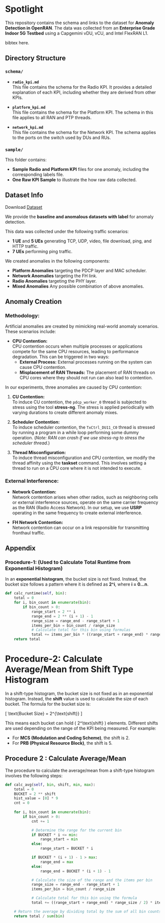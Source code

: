 # Spotlight

This repository contains the schema and links to the dataset for **Anomaly Detection in OpenRAN**. The data was collected from an **Enterprise Grade Indoor 5G Testbed** using a Capgemini vDU, vCU, and Intel FlexRAN L1.

bibtex here.
## Directory Structure

### `schema/`

- **`radio_kpi.md`**  
  This file contains the schema for the Radio KPI. It provides a detailed explanation of each KPI, including whether they are derived from other KPIs.

- **`platform_kpi.md`**  
  This file contains the schema for the Platform KPI. The schema in this file applies to all RAN and PTP threads.

- **`network_kpi.md`**  
  This file contains the schema for the Network KPI. The schema applies to the ports on the switch used by DUs and RUs.

### `sample/`

This folder contains:  
- **Sample Radio and Platform KPI** files for one anomaly, including the corresponding labels file.  
- **One Raw KPI Sample** to illustrate the how raw data collected.

## Dataset Info
Download [Dataset](https://drive.google.com/drive/folders/1x7WnU6q9EodacUdh3iXRmi9FWrMD3rME?usp=sharing)

We provide the **baseline and anomalous datasets with label** for anomaly detection.

This data was collected under the following traffic scenarios:  
- **1 UE** and **5 UEs** generating TCP, UDP, video, file download, ping, and HTTP traffic.  
- **7 UEs** performing ping traffic.

We created anomalies in the following components:  
- **Platform Anomalies** targeting the PDCP layer and MAC scheduler.  
- **Network Anomalies** targeting the FH link.  
- **Radio Anomalies** targeting the PHY layer.
- **Mixed Anomalies** Any possible combination of above anomalies.

## Anomaly Creation

### Methodology:
Artificial anomalies are created by mimicking real-world anomaly scenarios. These scenarios include:

- **CPU Contention:**  
  CPU contention occurs when multiple processes or applications compete for the same CPU resources, leading to performance degradation. This can be triggered in two ways:
  - **External Process:** External processes running on the system can cause CPU contention.
  - **Misplacement of RAN Threads:** The placement of RAN threads on CPU cores where they should not run can also lead to contention.

In our experiments, three anomalies are caused by CPU contention:

1. **CU Contention:**  
   To induce CU contention, the `pdcp_worker_0` thread is subjected to stress using the tool **stress-ng**. The stress is applied periodically with varying durations to create different anomaly mixes.

2. **Scheduler Contention:**  
   To induce scheduler contention, the `TxCtrl_DU11_C0` thread is stressed by running a program in a while loop performing some dummy operation. (*Note: RAN can crash if we use stress-ng to stress the scheduler thread.*)

3. **Thread Misconfiguration:**  
   To induce thread misconfiguration and CPU contention, we modify the thread affinity using the **taskset** command. This involves setting a thread to run on a CPU core where it is not intended to execute.

### External Interference:

- **Network Contention:**  
  Network contention arises when other radios, such as neighboring cells or external interference sources, operate on the same carrier frequency as the RAN (Radio Access Network). In our setup, we use **USRP** operating in the same frequency to create external interference.

- **FH Network Contention:**  
  Network contention can occur on a link responsible for transmitting fronthaul traffic.

## Appendix

### Procedure-1: (Used to Calculate Total Runtime from Exponential Histogram)

In an **exponential histogram**, the bucket size is not fixed. Instead, the bucket size follows a pattern where it is defined as **2^i**, where **i = 0…n**.

```python
def calc_runtime(self, bin): 
    total = 0 
    for i, bin_count in enumerate(bin): 
        if bin_count > 0: 
            range_start = 2 ** i 
            range_end = 2 ** (i + 1) - 1 
            range_size = range_end - range_start + 1 
            items_per_bin = bin_count / range_size 
            # Calculate total for this bin using formulas 
            total += items_per_bin * ((range_start + range_end) * range_size / 2) 
    return total
```
# Procedure-2: Calculate Average/Mean from Shift Type Histogram

In a shift-type histogram, the bucket size is not fixed as in an exponential histogram. Instead, the **shift** value is used to calculate the size of each bucket. The formula for the bucket size is:

\[
\text{Bucket Size} = 2^{\text{shift}}
\]

This means each bucket can hold \( 2^\text{shift} \) elements. Different shifts are used depending on the range of the KPI being measured. For example:
- For **MCS (Modulation and Coding Scheme)**, the shift is 2.
- For **PRB (Physical Resource Block)**, the shift is 5.

## Procedure 2 : Calculate Average/Mean

The procedure to calculate the average/mean from a shift-type histogram involves the following steps:

```python
def calc_avg(self, bin, shift, min, max): 
    total = 0 
    BUCKET = 2 ** shift 
    hist_value = [0] * 9 
    cnt = 0 
    
    for i, bin_count in enumerate(bin): 
        if bin_count > 0: 
            cnt += 1 

            # Determine the range for the current bin
            if BUCKET * i <= min: 
                range_start = min 
            else: 
                range_start = BUCKET * i 

            if BUCKET * (i + 1) - 1 > max: 
                range_end = max 
            else: 
                range_end = BUCKET * (i + 1) - 1 

            # Calculate the size of the range and the items per bin
            range_size = range_end - range_start + 1 
            items_per_bin = bin_count / range_size 

            # Calculate total for this bin using the formula
            total += ((range_start + range_end) * range_size / 2) * items_per_bin 

    # Return the average by dividing total by the sum of all bin counts
    return total / sum(bin)

